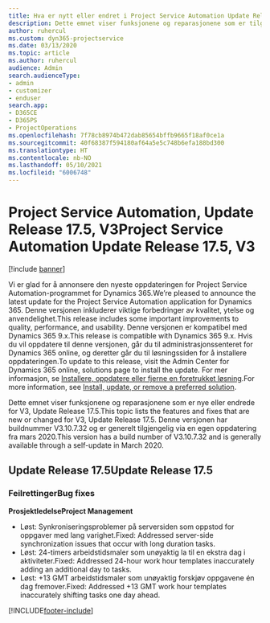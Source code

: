 ```yaml
---
title: Hva er nytt eller endret i Project Service Automation Update Release 17.5, hurtigreparasjon, V3
description: Dette emnet viser funksjonene og reparasjonene som er tilgjengelig i Project Service Automation Update Release 17.5, V3.
author: ruhercul
ms.custom: dyn365-projectservice
ms.date: 03/13/2020
ms.topic: article
ms.author: ruhercul
audience: Admin
search.audienceType:
- admin
- customizer
- enduser
search.app:
- D365CE
- D365PS
- ProjectOperations
ms.openlocfilehash: 7f78cb8974b472dab85654bffb9665f18af0ce1a
ms.sourcegitcommit: 40f68387f594180af64a5e5c748b6efa188bd300
ms.translationtype: HT
ms.contentlocale: nb-NO
ms.lasthandoff: 05/10/2021
ms.locfileid: "6006748"
---
```

# <a name="project-service-automation-update-release-175-v3"></a><span data-ttu-id="27f85-103">Project Service Automation, Update Release 17.5, V3</span><span class="sxs-lookup"><span data-stu-id="27f85-103">Project Service Automation Update Release 17.5, V3</span></span>

[!include [banner](../includes/psa-now-project-operations.md)]

<span data-ttu-id="27f85-104">Vi er glad for å annonsere den nyeste oppdateringen for Project Service Automation-programmet for Dynamics 365.</span><span class="sxs-lookup"><span data-stu-id="27f85-104">We’re pleased to announce the latest update for the Project Service Automation application for Dynamics 365.</span></span> <span data-ttu-id="27f85-105">Denne versjonen inkluderer viktige forbedringer av kvalitet, ytelse og anvendelighet.</span><span class="sxs-lookup"><span data-stu-id="27f85-105">This release includes some important improvements to quality, performance, and usability.</span></span>  <span data-ttu-id="27f85-106">Denne versjonen er kompatibel med Dynamics 365 9.x.</span><span class="sxs-lookup"><span data-stu-id="27f85-106">This release is compatible with Dynamics 365 9.x.</span></span> <span data-ttu-id="27f85-107">Hvis du vil oppdatere til denne versjonen, går du til administrasjonssenteret for Dynamics 365 online, og deretter går du til løsningssiden for å installere oppdateringen.</span><span class="sxs-lookup"><span data-stu-id="27f85-107">To update to this release, visit the Admin Center for Dynamics 365 online, solutions page to install the update.</span></span> <span data-ttu-id="27f85-108">For mer informasjon, se [Installere, oppdatere eller fjerne en foretrukket løsning](/power-platform/admin/install-remove-preferred-solution).</span><span class="sxs-lookup"><span data-stu-id="27f85-108">For more information, see [Install, update, or remove a preferred solution](/power-platform/admin/install-remove-preferred-solution).</span></span>

<span data-ttu-id="27f85-109">Dette emnet viser funksjonene og reparasjonene som er nye eller endrede for V3, Update Release 17.5.</span><span class="sxs-lookup"><span data-stu-id="27f85-109">This topic lists the features and fixes that are new or changed for V3, Update Release 17.5.</span></span> <span data-ttu-id="27f85-110">Denne versjonen har buildnummer V3.10.7.32 og er generelt tilgjengelig via en egen oppdatering fra mars 2020.</span><span class="sxs-lookup"><span data-stu-id="27f85-110">This version has a build number of V3.10.7.32 and is generally available through a self-update in March 2020.</span></span>


## <a name="update-release-175"></a><span data-ttu-id="27f85-111">Update Release 17.5</span><span class="sxs-lookup"><span data-stu-id="27f85-111">Update Release 17.5</span></span>

### <a name="bug-fixes"></a><span data-ttu-id="27f85-112">Feilrettinger</span><span class="sxs-lookup"><span data-stu-id="27f85-112">Bug fixes</span></span>


<span data-ttu-id="27f85-113">**Prosjektledelse**</span><span class="sxs-lookup"><span data-stu-id="27f85-113">**Project Management**</span></span>

- <span data-ttu-id="27f85-114">Løst: Synkroniseringsproblemer på serversiden som oppstod for oppgaver med lang varighet.</span><span class="sxs-lookup"><span data-stu-id="27f85-114">Fixed: Addressed server-side synchronization issues that occur with long duration tasks.</span></span>
- <span data-ttu-id="27f85-115">Løst: 24-timers arbeidstidsmaler som unøyaktig la til en ekstra dag i aktiviteter.</span><span class="sxs-lookup"><span data-stu-id="27f85-115">Fixed: Addressed 24-hour work hour templates inaccurately adding an additional day to tasks.</span></span>
- <span data-ttu-id="27f85-116">Løst: +13 GMT arbeidstidsmaler som unøyaktig forskjøv oppgavene én dag fremover.</span><span class="sxs-lookup"><span data-stu-id="27f85-116">Fixed: Addressed +13 GMT work hour templates inaccurately shifting tasks one day ahead.</span></span>



[!INCLUDE[footer-include](../includes/footer-banner.md)]